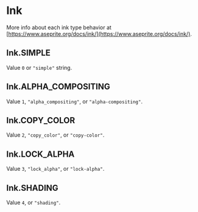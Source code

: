 # Ink

More info about each ink type behavior at
[https://www.aseprite.org/docs/ink/](https://www.aseprite.org/docs/ink/).

## Ink.SIMPLE

Value `0` or `"simple"` string.

## Ink.ALPHA_COMPOSITING

Value `1`, `"alpha_compositing"`, or `"alpha-compositing"`.

## Ink.COPY_COLOR

Value `2`, `"copy_color"`, or `"copy-color"`.

## Ink.LOCK_ALPHA

Value `3`, `"lock_alpha"`, or `"lock-alpha"`.

## Ink.SHADING

Value `4`, or `"shading"`.
